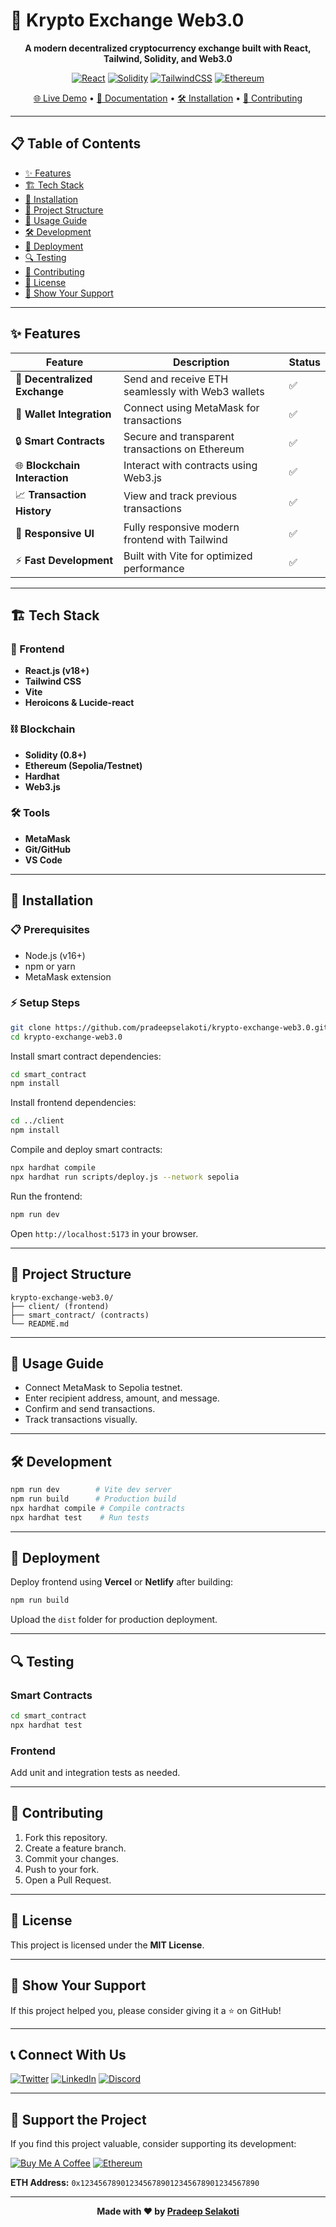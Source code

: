 # 🚀 Krypto Exchange Web3.0

<div align="center">

**A modern decentralized cryptocurrency exchange built with React, Tailwind, Solidity, and Web3.0**

[![React](https://img.shields.io/badge/React-18+-61DAFB?style=for-the-badge\&logo=react\&logoColor=black)](https://react.dev/) [![Solidity](https://img.shields.io/badge/Solidity-0.8+-363636?style=for-the-badge\&logo=solidity\&logoColor=white)](https://soliditylang.org/) [![TailwindCSS](https://img.shields.io/badge/TailwindCSS-3+-38B2AC?style=for-the-badge\&logo=tailwind-css\&logoColor=white)](https://tailwindcss.com/) [![Ethereum](https://img.shields.io/badge/Ethereum-3C3C3D?style=for-the-badge\&logo=ethereum\&logoColor=white)](https://ethereum.org/)

[🌐 Live Demo](#) • [📖 Documentation](#) • [🛠️ Installation](#-installation) • [🤝 Contributing](#-contributing)

</div>

---

## 📋 Table of Contents

* [✨ Features](#-features)
* [🏗️ Tech Stack](#️-tech-stack)
* [🚀 Installation](#-installation)
* [📁 Project Structure](#-project-structure)
* [📱 Usage Guide](#-usage-guide)
* [🛠️ Development](#️-development)
* [🚀 Deployment](#-deployment)
* [🔍 Testing](#-testing)
* [🤝 Contributing](#-contributing)
* [📄 License](#-license)
* [🌟 Show Your Support](#-show-your-support)

---

## ✨ Features

| Feature                       | Description                                       | Status |
| ----------------------------- | ------------------------------------------------- | ------ |
| 💱 **Decentralized Exchange** | Send and receive ETH seamlessly with Web3 wallets | ✅      |
| 🦊 **Wallet Integration**     | Connect using MetaMask for transactions           | ✅      |
| 🔒 **Smart Contracts**        | Secure and transparent transactions on Ethereum   | ✅      |
| 🌐 **Blockchain Interaction** | Interact with contracts using Web3.js             | ✅      |
| 📈 **Transaction History**    | View and track previous transactions              | ✅      |
| 🎨 **Responsive UI**          | Fully responsive modern frontend with Tailwind    | ✅      |
| ⚡ **Fast Development**        | Built with Vite for optimized performance         | ✅      |

---

## 🏗️ Tech Stack

### 🎨 Frontend

* **React.js (v18+)**
* **Tailwind CSS**
* **Vite**
* **Heroicons & Lucide-react**

### ⛓️ Blockchain

* **Solidity (0.8+)**
* **Ethereum (Sepolia/Testnet)**
* **Hardhat**
* **Web3.js**

### 🛠️ Tools

* **MetaMask**
* **Git/GitHub**
* **VS Code**

---

## 🚀 Installation

### 📋 Prerequisites

* Node.js (v16+)
* npm or yarn
* MetaMask extension

### ⚡ Setup Steps

```bash
git clone https://github.com/pradeepselakoti/krypto-exchange-web3.0.git
cd krypto-exchange-web3.0
```

Install smart contract dependencies:

```bash
cd smart_contract
npm install
```

Install frontend dependencies:

```bash
cd ../client
npm install
```

Compile and deploy smart contracts:

```bash
npx hardhat compile
npx hardhat run scripts/deploy.js --network sepolia
```

Run the frontend:

```bash
npm run dev
```

Open `http://localhost:5173` in your browser.

---

## 📁 Project Structure

```
krypto-exchange-web3.0/
├── client/ (frontend)
├── smart_contract/ (contracts)
└── README.md
```

---

## 📱 Usage Guide

* Connect MetaMask to Sepolia testnet.
* Enter recipient address, amount, and message.
* Confirm and send transactions.
* Track transactions visually.

---

## 🛠️ Development

```bash
npm run dev        # Vite dev server
npm run build      # Production build
npx hardhat compile # Compile contracts
npx hardhat test    # Run tests
```

---

## 🚀 Deployment

Deploy frontend using **Vercel** or **Netlify** after building:

```bash
npm run build
```

Upload the `dist` folder for production deployment.

---

## 🔍 Testing

### Smart Contracts

```bash
cd smart_contract
npx hardhat test
```

### Frontend

Add unit and integration tests as needed.

---

## 🤝 Contributing

1. Fork this repository.
2. Create a feature branch.
3. Commit your changes.
4. Push to your fork.
5. Open a Pull Request.

---

## 📄 License

This project is licensed under the **MIT License**.

---

## 🌟 Show Your Support

If this project helped you, please consider giving it a ⭐ on GitHub!

---

## 📞 Connect With Us

[![Twitter](https://img.shields.io/badge/Twitter-1DA1F2?style=for-the-badge\&logo=twitter\&logoColor=white)](https://x.com/pradeepselakoti) [![LinkedIn](https://img.shields.io/badge/LinkedIn-0077B5?style=for-the-badge\&logo=linkedin\&logoColor=white)](https://www.linkedin.com/in/pradeep-selakoti-346a57269) [![Discord](https://img.shields.io/badge/Discord-7289DA?style=for-the-badge\&logo=discord\&logoColor=white)](https://discord.gg)

---

## 💝 Support the Project

If you find this project valuable, consider supporting its development:

[![Buy Me A Coffee](https://img.shields.io/badge/Buy%20Me%20A%20Coffee-FFDD00?style=for-the-badge\&logo=buy-me-a-coffee\&logoColor=black)](https://buymeacoffee.com) [![Ethereum](https://img.shields.io/badge/Ethereum-3C3C3D?style=for-the-badge\&logo=ethereum\&logoColor=white)](https://ethereum.org/)

**ETH Address:** `0x1234567890123456789012345678901234567890`

---

<div align="center">

**Made with ❤️ by [Pradeep Selakoti](https://github.com/pradeepselakoti)**

</div>
